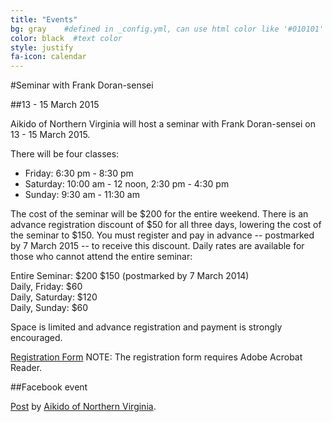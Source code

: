 ```yaml
---
title: "Events"
bg: gray    #defined in _config.yml, can use html color like '#010101'
color: black  #text color
style: justify
fa-icon: calendar
---
```

#Seminar with Frank Doran-sensei

##13 - 15 March 2015

Aikido of Northern Virginia will host a seminar with Frank Doran-sensei on 13 - 15 March 2015. 

There will be four classes:

- Friday: 6:30 pm - 8:30 pm
- Saturday: 10:00 am - 12 noon, 2:30 pm - 4:30 pm
- Sunday: 9:30 am - 11:30 am


The cost of the seminar will be $200 for the entire weekend. There is an advance registration discount of $50 for all three days, lowering the cost of the seminar to $150. You must register and pay in advance -- postmarked by 7 March 2015 -- to receive this discount. Daily rates are available for those who cannot attend the entire seminar:

Entire Seminar: $200		$150 (postmarked by 7 March 2014)  
Daily, Friday: $60  
Daily, Saturday: $120  
Daily, Sunday: $60  


Space is limited and advance registration and payment is strongly encouraged.

[Registration Form](http://www.aikido-nova.org/doran2015.pdf) NOTE: The registration form requires Adobe Acrobat Reader.

##Facebook event

  <div id="fb-root"></div> <script>(function(d, s, id) { var js, fjs = d.getElementsByTagName(s)[0]; if (d.getElementById(id)) return; js = d.createElement(s); js.id = id; js.src = "//connect.facebook.net/en_US/all.js#xfbml=1"; fjs.parentNode.insertBefore(js, fjs); }(document, 'script', 'facebook-jssdk'));</script>
  
  
<div id="main">
<div class="container">
    <div class="row">
        <div class="col-sm-6 col-sm-offset-3">
            <div class="responsive-iframe-container">
<div class="fb-post" data-href="https://www.facebook.com/AikidoNOVA/posts/942346052444887" data-width="466"><div class="fb-xfbml-parse-ignore"><a href="https://www.facebook.com/AikidoNOVA/posts/942346052444887">Post</a> by <a href="https://www.facebook.com/AikidoNOVA">Aikido of Northern Virginia</a>.</div></div>
            </div>
        </div>
    </div>
</div>


